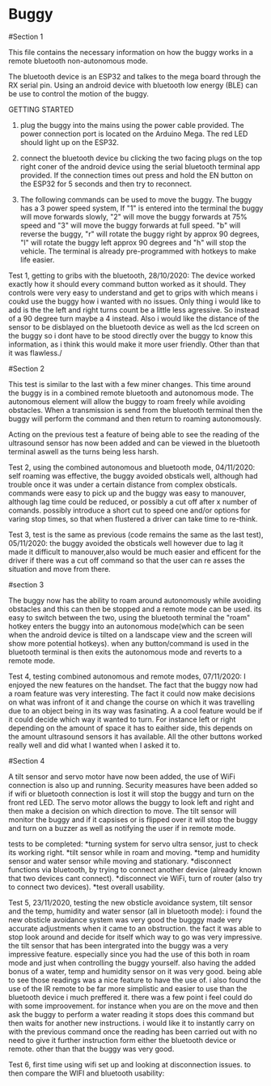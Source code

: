# Buggy

#Section 1

This file contains the necessary information on how the buggy works in a remote bluetooth non-autonomous mode.

The bluetooth device is an ESP32 and talkes to the mega board through the RX serial pin. Using an android device with bluetooth low energy (BLE) can be use to control the motion of the buggy.

GETTING STARTED

1. plug the buggy into the mains using the power cable provided. The power connection port is located on the Arduino Mega. The red LED should light up on the ESP32.

2. connect the bluetooth device bu clicking the two facing plugs on the top right coner of the android device using the serial bluetooth terminal app provided. If the connection times out press and hold the EN button on the ESP32 for 5 seconds and then try to reconnect.

3. The following commands can be used to move the buggy. The buggy has a 3 power speed system, If "1" is entered into the terminal the buggy will move forwards slowly, "2" will move the buggy forwards at 75% speed and "3" will move the buggy forwards at full speed. "b" will reverse the buggy, "r" will rotate the buggy right by approx 90 degrees, "l" will rotate the buggy left approx 90 degrees and "h" will stop the vehicle. The terminal is already pre-programmed with hotkeys to make life easier. 



Test 1, getting to gribs with the bluetooth, 28/10/2020: The device worked exactly how it should every command button worked as it should. They controls were very easy to understand and get to grips with which means i coukd use the buggy how i wanted with no issues. Only thing i would like to add is the the left and right turns count be a little less agressive. So instead of a 90 degree turn maybe a 4 instead. Also i would like the distance of the sensor to be disblayed on the bluetooth device as well as the lcd screen on the buggy so i dont have to be stood directly over the buggy to know this information, as i think this would make it more user friendly. Other than that it was flawless./



#Section 2

This test is similar to the last with a few miner changes. This time around the buggy is in a combined remote bluetooth and autonomous mode. The autonomous element will allow the buggy to roam freely while avoiding obstacles. When a transmission is send from the bluetooth terminal then the buggy will perform the command and then return to roaming autonomously. 

Acting on the previous test a feature of being able to see the reading of the ultrasound sensor has now been added and can be viewed in the bluetooth terminal aswell as the turns being less harsh.

Test 2, using the combined autonomous and bluetooth mode, 04/11/2020: self roaming was effective, the buggy avoided obsticals well, although had trouble once it was under a certain distance from complex obsticals. commands were easy to pick up and the buggy was easy to manouver, although lag time could be reduced, or possibly a cut off after x number of comands. possibly introduce a short cut to speed one and/or options for varing stop times, so that when flustered a driver can take time to re-think.

Test 3, test is the same as previous (code remains the same as the last test), 05/11/2020: the buggy avoided the obsticals well however due to lag it made it difficult to manouver,also would be much easier and efficent for the driver if there was a cut off command so that the user can re asses the situation and move from there.  



#section 3

The buggy now has the ability to roam around autonomously while avoiding obstacles and this can then be stopped and a remote mode can be used. its easy to switch between the two, using the bluetooth terminal the "roam" hotkey enters the buggy into an autonomous mode(which can be seen when the android device is tilted on a landscape view and the screen will show more potential hotkeys). when any button/command is used in the bluetooth terminal is then exits the autonomous mode and reverts to a remote mode. 


Test 4, testing combined autonomous and remote modes, 07/11/2020: I enjoyed the new features on the handset. The fact that the buggy now had a roam feature was very interesting. The fact it could now make decisions on what was infront of it and change the course on which it was travelling due to an object being in its way was fasinating. A a cool feature would be if it could decide which way it wanted to turn. For instance left or right depending on the amount of space it has to eaither side, this depends on the amount ultrasound sensors it has available. All the other buttons worked really well and did what I wanted when I asked it to. 



#Section 4

A tilt sensor and servo motor have now been added, the use of WiFi connection is also up and running. Security measures have been added so if wifi or bluetooth connection is lost it will stop the buggy and turn on the front red LED. The servo motor allows the buggy to look left and right and then make a decision on which direction to move. The tilt sensor will monitor the buggy and if it capsises or is flipped over it will stop the buggy and turn on a buzzer as well as notifying the user if in remote mode. 

tests to be completed:  *turning system for servo ultra sensor, just to check its working right. 
                        *tilt sensor while in roam and moving. 
                        *temp and humidity sensor and water sensor while moving and stationary.
                        *disconnect functions via bluetooth, by trying to connect another device (already known that two devices cant connect).
                        *disconnect vie WiFi, turn of router (also try to connect two devices). 
                        *test overall usability.
               
Test 5, 23/11/2020, testing the new obsticle avoidance system, tilt sensor and the temp, humidity and water sensor (all in bluetooth mode): i found the new obsticle avoidance system was very good the bugggy made very accurate adjustments when it came to an obstruction. the fact it was able to stop look around and decide for itself which way to go was very impressive. the tilt sensor that has been intergrated into the buggy was a very impressive feature. especially since you had the use of this both in roam mode and just when controlling the buggy yourself. also having the added bonus of a water, temp and humidity sensor on it was very good. being able to see those readings was a nice feature to have the use of. i also found the use of the IR remote to be far more simplistic and easier to use than the bluetooth device i much preffered it. there was a few point i feel could do with some improovement. for instance when you are on the move and then ask the buggy to perform a water reading it stops does this command but then waits for another new instructions. i would like it to instantly carry on with the previous command once the reading has been carried out with no need to give it further instruction form either the bluetooth device or remote. other than that the buggy was very good.


Test 6, first time using wifi set up and looking at disconnection issues. to then compare the WIFI and bluetooth usability:  
  
